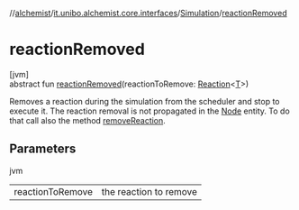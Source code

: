 //[alchemist](../../../index.md)/[it.unibo.alchemist.core.interfaces](../index.md)/[Simulation](index.md)/[reactionRemoved](reaction-removed.md)

# reactionRemoved

[jvm]\
abstract fun [reactionRemoved](reaction-removed.md)(reactionToRemove: [Reaction](../../it.unibo.alchemist.model.interfaces/-reaction/index.md)<[T](../../it.unibo.alchemist.boundary.interfaces/-output-monitor/index.md)>)

Removes a reaction during the simulation from the scheduler and stop to execute it. The reaction removal is not propagated in the [Node](../../it.unibo.alchemist.model.interfaces/-node/index.md) entity. To do that call also the method [removeReaction](../../it.unibo.alchemist.model.interfaces/-node/remove-reaction.md).

## Parameters

jvm

| | |
|---|---|
| reactionToRemove | the reaction to remove |

